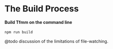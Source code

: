 The Build Process
=================

#### Build Tfmm on the command line

```bash
npm run build
```

@todo discussion of the limitations of file-watching.  
